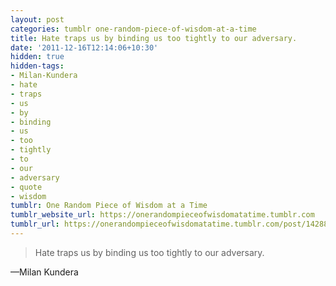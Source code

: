 ```yaml
---
layout: post
categories: tumblr one-random-piece-of-wisdom-at-a-time
title: Hate traps us by binding us too tightly to our adversary.
date: '2011-12-16T12:14:06+10:30'
hidden: true
hidden-tags:
- Milan-Kundera
- hate
- traps
- us
- by
- binding
- us
- too
- tightly
- to
- our
- adversary
- quote
- wisdom
tumblr: One Random Piece of Wisdom at a Time
tumblr_website_url: https://onerandompieceofwisdomatatime.tumblr.com
tumblr_url: https://onerandompieceofwisdomatatime.tumblr.com/post/14288508459/hate-traps-us-by-binding-us-too-tightly-to-our
---
```

> Hate traps us by binding us too tightly to our adversary.

—Milan Kundera&nbsp;
